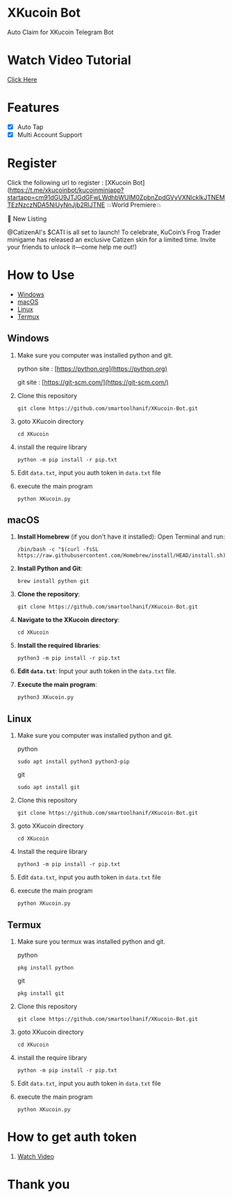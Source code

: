 # XKucoin Bot

Auto Claim for XKucoin Telegram Bot

# Watch Video Tutorial
[Click Here](#)

# Features

- [x] Auto Tap
- [x] Multi Account Support

# Register

Click the following url to register : [XKucoin Bot](https://t.me/xkucoinbot/kucoinminiapp?startapp=cm91dGU9JTJGdGFwLWdhbWUlM0ZpbnZpdGVyVXNlcklkJTNEMTEzNzczNDA5NiUyNnJjb2RlJTNE
💥World Premiere💥

📢 New Listing

@CatizenAI's $CATI is all set to launch! To celebrate, KuCoin’s Frog Trader minigame has released an exclusive Catizen skin for a limited time. Invite your friends to unlock it—come help me out!)

# How to Use
- [Windows](#windows)
- [macOS](#macOS)
- [Linux](#linux)
- [Termux](#termux)
## Windows 

1. Make sure you computer was installed python and git.
   
   python site : [https://python.org](https://python.org)
   
   git site : [https://git-scm.com/](https://git-scm.com/)

2. Clone this repository
   ```shell
   git clone https://github.com/smartoolhanif/XKucoin-Bot.git
   ```

3. goto XKucoin directory
   ```
   cd XKucoin
   ```

4. install the require library
   ```
   python -m pip install -r pip.txt
   ```

5. Edit `data.txt`, input you auth token in `data.txt` file

6. execute the main program 
   ```
   python XKucoin.py
   ```

## macOS

1. **Install Homebrew** (if you don't have it installed):
   Open Terminal and run:
   ```shell
   /bin/bash -c "$(curl -fsSL https://raw.githubusercontent.com/Homebrew/install/HEAD/install.sh)"
   ```

2. **Install Python and Git**:
   ```shell
   brew install python git
   ```

3. **Clone the repository**:
   ```shell
   git clone https://github.com/smartoolhanif/XKucoin-Bot.git
   ```

4. **Navigate to the XKucoin directory**:
   ```shell
   cd XKucoin
   ```

5. **Install the required libraries**:
   ```shell
   python3 -m pip install -r pip.txt
   ```

6. **Edit `data.txt`**:
   Input your auth token in the `data.txt` file.

7. **Execute the main program**:
   ```shell
   python3 XKucoin.py
   ```

## Linux

1. Make sure you computer was installed python and git.
   
   python
   ```shell
   sudo apt install python3 python3-pip
   ```
   git
   ```shell
   sudo apt install git
   ```

2. Clone this repository
   
   ```shell
   git clone https://github.com/smartoolhanif/XKucoin-Bot.git
   ```

3. goto XKucoin directory

   ```shell
   cd XKucoin
   ```

4. Install the require library
   
   ```
   python3 -m pip install -r pip.txt
   ```

5. Edit `data.txt`, input you auth token in `data.txt` file

6. execute the main program 
   ```
   python XKucoin.py
   ```

## Termux

1. Make sure you termux was installed python and git.
   
   python
   ```
   pkg install python
   ```

   git
   ```
   pkg install git
   ```

2. Clone this repository
   ```shell
   git clone https://github.com/smartoolhanif/XKucoin-Bot.git
   ```

3. goto XKucoin directory
   ```
   cd XKucoin
   ```

4. install the require library
   ```
   python -m pip install -r pip.txt
   ```
5. Edit `data.txt`, input you auth token in `data.txt` file
   
6. execute the main program 
   ```
   python XKucoin.py
   ```


# How to get auth token

1. [Watch Video](https://youtu.be/)

# Thank you
